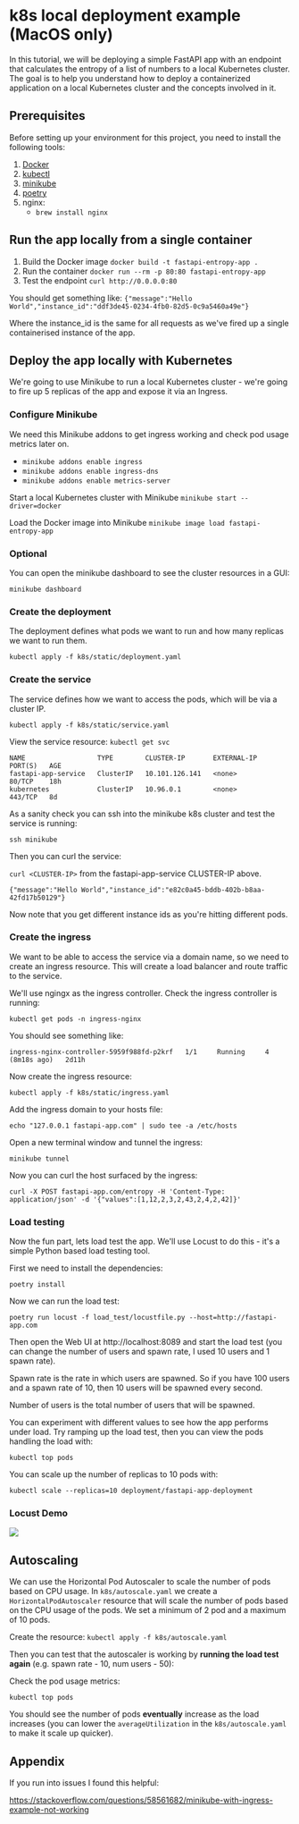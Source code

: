 # k8s local deployment example (MacOS only)

In this tutorial, we will be deploying a simple FastAPI app with an endpoint that calculates the entropy of a list of numbers to a local Kubernetes cluster. The goal is to help you understand how to deploy a containerized application on a local Kubernetes cluster and the concepts involved in it.

## Prerequisites

Before setting up your environment for this project, you need to install the following tools:

1. [Docker](https://www.docker.com/products/docker-desktop)
2. [kubectl](https://kubernetes.io/docs/tasks/tools/install-kubectl/)
3. [minikube](https://kubernetes.io/docs/tasks/tools/install-minikube/)
4. [poetry](https://python-poetry.org/docs/#installation)
5. nginx:
   - `brew install nginx`


## Run the app locally from a single container

1. Build the Docker image `docker build -t fastapi-entropy-app .`
2. Run the container `docker run --rm -p 80:80 fastapi-entropy-app`
3. Test the endpoint `curl http://0.0.0.0:80` 

You should get something like: `{"message":"Hello World","instance_id":"ddf3de45-0234-4fb0-82d5-0c9a5460a49e"}`

Where the instance_id is the same for all requests as we've fired up a single containerised instance of the app.

## Deploy the app locally with Kubernetes

We're going to use Minikube to run a local Kubernetes cluster - we're going to fire up 5 replicas of the app and expose it via an Ingress.

### Configure Minikube

We need this Minikube addons to get ingress working and check pod usage metrics later on.

- `minikube addons enable ingress`
- `minikube addons enable ingress-dns`
- `minikube addons enable metrics-server`

Start a local Kubernetes cluster with Minikube
`minikube start --driver=docker`

Load the Docker image into Minikube
`minikube image load fastapi-entropy-app`

### Optional
You can open the minikube dashboard to see the cluster resources in a GUI:

`minikube dashboard`

### Create the deployment

The deployment defines what pods we want to run and how many replicas we want to run them.

`kubectl apply -f k8s/static/deployment.yaml`

### Create the service

The service defines how we want to access the pods, which will be via a cluster IP.

`kubectl apply -f k8s/static/service.yaml`

View the service resource: `kubectl get svc`

```
NAME                  TYPE        CLUSTER-IP       EXTERNAL-IP   PORT(S)   AGE
fastapi-app-service   ClusterIP   10.101.126.141   <none>        80/TCP    18h
kubernetes            ClusterIP   10.96.0.1        <none>        443/TCP   8d
```

As a sanity check you can ssh into the minikube k8s cluster and test the service is running:

`ssh minikube`

Then you can curl the service:

`curl <CLUSTER-IP>` from the fastapi-app-service CLUSTER-IP above.

```
{"message":"Hello World","instance_id":"e82c0a45-bddb-402b-b8aa-42fd17b50129"}
```

Now note that you get different instance ids as you're hitting different pods.

### Create the ingress

We want to be able to access the service via a domain name, so we need to create an ingress resource. This will create a load balancer and route traffic to the service.

We'll use ngingx as the ingress controller. Check the ingress controller is running:

`kubectl get pods -n ingress-nginx`

You should see something like:

```
ingress-nginx-controller-5959f988fd-p2krf   1/1     Running     4 (8m18s ago)   2d11h
```

Now create the ingress resource:

`kubectl apply -f k8s/static/ingress.yaml`

Add the ingress domain to your hosts file:

`echo "127.0.0.1 fastapi-app.com" | sudo tee -a /etc/hosts`

Open a new terminal window and tunnel the ingress:

`minikube tunnel`

Now you can curl the host surfaced by the ingress:

`curl -X POST fastapi-app.com/entropy -H 'Content-Type: application/json' -d '{"values":[1,12,2,3,2,43,2,4,2,42]}'`

### Load testing

Now the fun part, lets load test the app. We'll use Locust to do this - it's a simple Python based load testing tool.

First we need to install the dependencies:

`poetry install`

Now we can run the load test:

`poetry run locust -f load_test/locustfile.py --host=http://fastapi-app.com`

Then open the Web UI at http://localhost:8089 and start the load test (you can change the number of users and spawn rate, 
I used 10 users and 1 spawn rate).

Spawn rate is the rate in which users are spawned. So if you have 100 users and a spawn rate of 10, then 10 users will be spawned every second.

Number of users is the total number of users that will be spawned.

You can experiment with different values to see how the app performs under load. Try ramping up the load test, then you can
view the pods handling the load with:

`kubectl top pods`

You can scale up the number of replicas to 10 pods with:

`kubectl scale --replicas=10 deployment/fastapi-app-deployment`

### Locust Demo

![](https://github.com/tomukmatthews/k8s-deployment-example/blob/main/gifs/locust_demo.gif)

## Autoscaling

We can use the Horizontal Pod Autoscaler to scale the number of pods based on CPU usage. In `k8s/autoscale.yaml` we create
a `HorizontalPodAutoscaler` resource that will scale the number of pods based on the CPU usage of the pods. We set a minimum of 2 pod and a maximum of 10 pods.

Create the resource:  `kubectl apply -f k8s/autoscale.yaml`

Then you can test that the autoscaler is working by **running the load test again** (e.g. spawn rate - 10, num users - 50):

Check the pod usage metrics:

`kubectl top pods`

You should see the number of pods **eventually** increase as the load increases (you can lower the `averageUtilization` in the `k8s/autoscale.yaml` to make it scale up quicker).

## Appendix

If you run into issues I found this helpful:

https://stackoverflow.com/questions/58561682/minikube-with-ingress-example-not-working
